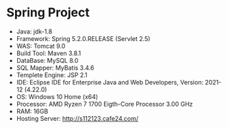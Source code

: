 # Spring Project
- Java: jdk-1.8
- Framework: Spring 5.2.0.RELEASE (Servlet 2.5)
- WAS: Tomcat 9.0
- Build Tool: Maven 3.8.1
- DataBase: MySQL 8.0
- SQL Mapper: MyBatis 3.4.6
- Templete Engine: JSP 2.1
- IDE: Eclipse IDE for Enterprise Java and Web Developers, Version: 2021-12 (4.22.0)
- OS: Windows 10 Home (x64)
- Processor: AMD Ryzen 7 1700 Eigth-Core Processor 3.00 GHz
- RAM: 16GB
- Hosting Server: http://s112123.cafe24.com/
